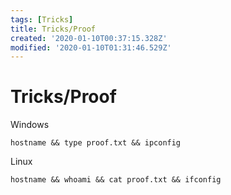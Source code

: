 ```yaml
---
tags: [Tricks]
title: Tricks/Proof
created: '2020-01-10T00:37:15.328Z'
modified: '2020-01-10T01:31:46.529Z'
---
```


# Tricks/Proof
Windows
```
hostname && type proof.txt && ipconfig
```
Linux
```
hostname && whoami && cat proof.txt && ifconfig
```
